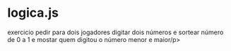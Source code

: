 # logica.js

<p>exercicio pedir para dois jogadores digitar dois números
e sortear número de 0 a 1 e mostar quem digitou o número menor e maior/p>
